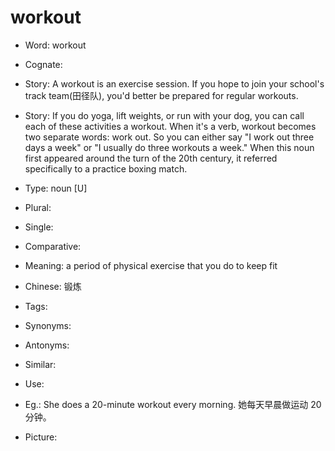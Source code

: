 # workout

- Word: workout
- Cognate: 
- Story: A workout is an exercise session. If you hope to join your school's track team(田径队), you'd better be prepared for regular workouts.
- Story: If you do yoga, lift weights, or run with your dog, you can call each of these activities a workout. When it's a verb, workout becomes two separate words: work out. So you can either say "I work out three days a week" or "I usually do three workouts a week." When this noun first appeared around the turn of the 20th century, it referred specifically to a practice boxing match.

- Type: noun [U]
- Plural: 
- Single: 
- Comparative: 
- Meaning: a period of physical exercise that you do to keep fit
- Chinese: 锻炼
- Tags: 
- Synonyms: 
- Antonyms: 
- Similar: 
- Use: 
- Eg.: She does a 20-minute workout every morning. 她每天早晨做运动 20 分钟。
- Picture: 

